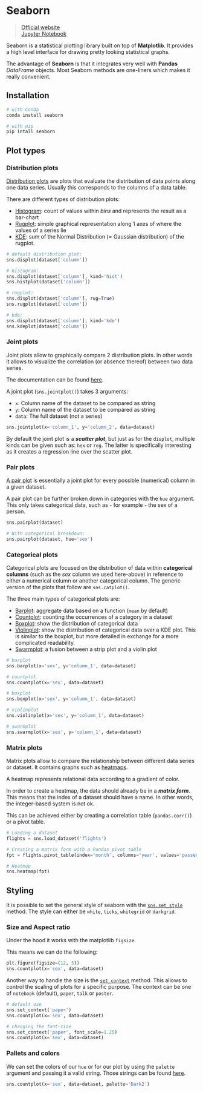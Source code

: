 # Seaborn

> [Official website](https://seaborn.pydata.org/)<br/>[Jupyter Notebook](./seaborn.ipynb)

Seaborn is a statistical plotting library built on top of **Matplotlib**. It provides a high level interface for drawing pretty looking statistical graphs.

The advantage of **Seaborn** is that it integrates very well with **Pandas** *DataFrame* objects. Most Seaborn methods are one-liners which makes it really convenient.

## Installation

```bash
# with Conda
conda install seaborn

# with pip
pip intall seaborn
```

## Plot types

### Distribution plots

[Distribution plots](https://seaborn.pydata.org/generated/seaborn.displot.html) are plots that evaluate the distribution of data points along one data series. Usually this corresponds to the columns of a data table.

There are different types of distribution plots:

- [Histogram](https://seaborn.pydata.org/generated/seaborn.histplot.html#seaborn.histplot): count of values within _bins_ and represents the result as a bar-chart
- [Rugplot](https://seaborn.pydata.org/generated/seaborn.rugplot.html#seaborn.rugplot): simple graphical representation along 1 axes of where the values of a series lie
- [KDE](https://seaborn.pydata.org/generated/seaborn.kdeplot.html#seaborn.kdeplot): sum of the Normal Distribution (= Gaussian distribution) of the rugplot.

```python
# default distribution plot:
sns.displot(dataset['column'])

# histogram:
sns.displot(dataset['column'], kind='hist')
sns.histplot(dataset['column'])

# rugplot:
sns.displot(dataset['column'], rug=True)
sns.rugplot(dataset['column'])

# kde:
sns.displot(dataset['column'], kind='kde')
sns.kdeplot(dataset['column'])
```

### Joint plots

Joint plots allow to graphically compare 2 distribution  plots. In other words it allows to visualize the correlation (or absence thereof) between two data series.

The documentation can be found [here](https://seaborn.pydata.org/generated/seaborn.jointplot.html).

A joint plot (`sns.jointplot()`) takes 3 arguments:

- `x`: Column name of the dataset to be compared as string
- `y`: Column name of the dataset to be compared as string
- `data`: The full dataset (not a series)

```python
sns.jointplot(x='column_1', y='column_2', data=dataset)
```

By default the joint plot is a ***scatter plot***, but just as for the `displot`, multiple kinds can be given such as: `hex` or `reg`. The latter is specifically interesting as it creates a regression line over the scatter plot.

### Pair plots

[A pair plot](https://seaborn.pydata.org/generated/seaborn.pairplot.html#seaborn.pairplot) is essentially a joint plot for every possible (numerical) column in a given dataset.

A pair plot can be further broken down in categories with the `hue` argument. This only takes categorical data, such as - for example - the sex of a person.

```python
sns.pairplot(dataset)

# With categorical breakdown:
sns.pairplot(dataset, hue='sex')
```

### Categorical plots

Categorical plots are focused on the distribution of data within **categorical columns** (such as the *sex* column we used here-above) in reference to either a numerical column or  another categorical column. The generic version of the plots that follow are `sns.catplot()`.

The three main types of categorical plots are:

- [Barplot](https://seaborn.pydata.org/generated/seaborn.barplot.html#seaborn.barplot): aggregate data based on a function (`mean` by default)
- [Countplot](https://seaborn.pydata.org/generated/seaborn.countplot.html#seaborn.countplot): counting the occurrences of a category in a dataset
- [Boxplot](https://seaborn.pydata.org/generated/seaborn.boxplot.html#seaborn.boxplot): show the distribution of categorical data
- [Violinplot](https://seaborn.pydata.org/generated/seaborn.violinplot.html#seaborn.violinplot): show the distribution of categorical data over a KDE plot. This is similar to the boxplot, but more detailed in exchange for a more complicated readability.
- [Swarmplot](https://seaborn.pydata.org/generated/seaborn.swarmplot.html#seaborn.swarmplot): a fusion between a strip plot and a violin plot

```python
# barplot
sns.barplot(x='sex', y='column_1', data=dataset)

# countplot
sns.countplot(x='sex', data=dataset)

# boxplot
sns.boxplot(x='sex', y='column_1', data=dataset)

# violinplot
sns.violinplot(x='sex', y='column_1', data=dataset)

# swarmplot
sns.swarmplot(x='sex', y='column_1', data=dataset)
```

### Matrix plots

Matrix plots allow to compare the relationship between different data series or dataset. It contains graphs such as [heatmaps](https://seaborn.pydata.org/generated/seaborn.heatmap.htm).

A heatmap represents relational data according to a gradient of color.

In order to create a heatmap, the data should already be in a ***matrix form***. This means that the index of a dataset should have a name. In other words, the integer-based system is not ok.

This can be achieved either by creating a correlation table (`pandas.corr()`) or a pivot table.

```python
# Loading a dataset
flights = sns.load_dataset('flights')

# Creating a matrix form with a Pandas pivot table
fpt = flights.pivot_table(index='month', columns='year', values='passengers')

# Heatmap
sns.heatmap(fpt)
```

## Styling

It is possible to set the general style of seaborn with the [`sns.set_style`](https://seaborn.pydata.org/generated/seaborn.set_style.html) method. The style can either be `white`, `ticks`, `whitegrid` or `darkgrid`.

### Size and Aspect ratio

Under the hood it works with the matplotlib `figsize`.

This means we can do the following:

```python
plt.figure(figsize=(12, 3))
sns.countplot(x='sex', data=dataset)
```

Another way to handle the size is the [`set_context`](https://seaborn.pydata.org/generated/seaborn.set_context.html) method. This allows to control the scaling of plots for a specific purpose. The context can be one of `notebook` (default), `paper`, `talk` or `poster`.

```python
# default use
sns.set_context('paper')
sns.countplot(x='sex', data=dataset)

# changing the font-size
sns.set_context('paper', font_scale=1.25)
sns.countplot(x='sex', data=dataset)
```

### Pallets and colors

We can set the colors of our `hue` or for our plot by using the `palette` argument and passing it a valid string. Those strings can be found [here](https://matplotlib.org/stable/gallery/color/colormap_reference.html).

```python
sns.countplot(x='sex', data=dataset, palette='Dark2')
```

